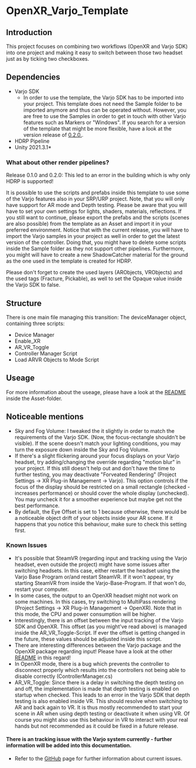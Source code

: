 # OpenXR_Varjo_Template

## Introduction
This project focuses on combining two workflows (OpenXR and Varjo SDK) into one project and making it easy to switch between those two headset just as by ticking two checkboxes.


## Dependencies
- Varjo SDK
    - In order to use the template, the Varjo SDK has to be imported into your project. This template does not need the Sample folder to be imported anymore and thus can be operated without. However, you are free to use the Samples in order to get in touch with other Varjo features such as Markers or "Windows". If you search for a version of the template that might be more flexible, have a look at the version release of [0.2.0.](https://github.com/HIVE-ResearchGroup/OpenXR_Varjo_Template/releases/tag/v0.2.0).
- HDRP Pipeline
- Unity 2021.3.1*

### What about other render pipelines?
<bold>Release 0.1.0 and 0.2.0: This led to an error in the building which is why only HDRP is supported!</bold>

It is possible to use the scripts and prefabs inside this template to use some of the Varjo features also in your SRP/URP project. Note, that you will only have support for AR mode and Depth testing. Please be aware that you will have to set your own settings for lights, shaders, materials, reflections. If you still want to continue, please export the prefabs and the scripts (scenes are also possible) from the template as an Asset and import it in your preferred environment. Notice that with the current release, you will have to import the Varjo samples in your project as well in order to get the latest version of the controller. Doing that, you might have to delete some scripts inside the Sample folder as they not support other pipelines. Furthermore, you might will have to create a new ShadowCatcher material for the ground as the one used in the template is created for HDRP.

Please don't forget to create the used layers (ARObjects, VRObjects) and the used tags (Fracture, Pickable), as well to set the Opaque value inside the Varjo SDK to false.

## Structure
There is one main file managing this transition: The deviceManager object, containing three scripts:
- Device Manager
- Enable_XR
- AR_VR_Toggle
- Controller Manager Script
- Load ARVR Objects to Mode Script


## Useage
For more information about the useage, please have a look at the [README](./Assets/README.md) inside the Asset-folder.


## Noticeable mentions
- Sky and Fog Volume: I tweaked the it slightly in order to match the requirements of the Varjo SDK. (Now, the focus-rectangle shouldn't be visible). If the scene doesn't match your lighting conditions, you may turn the exposure down inside the Sky and Fog Volume.
- If there's a slight flickering around your focus displays on your Varjo headset, try adding/changing the override regarding "motion blur" in your project. If this still doesn't help out and don't have the time to further testing, you may deactivate "Forveated Rendering" (Project Settings -> XR Plug-in Management -> Varjo). This option controls if the focus of the display should be restricted on a small rectangle (checked - increases performance) or should cover the whole display (unchecked). You may uncheck it for a smoother experience but maybe get not the best performance.
- By default, the Eye Offset is set to 1 because otherwise, there would be a noticeable object drift of your objects inside your AR scene. If it happens that you notice this behaviour, make sure to check this setting first.


### Known Issues
- It's possible that SteamVR (regarding input and tracking using the Varjo headset, even outside the project) might have some issues after switching headsets. In this case, either restart the headset using the Varjo Base Program or/and restart SteamVR. If it won't appear, try starting SteamVR from inside the Varjo-Base-Program. If that won't do, restart your computer.
- In some cases, the output to an OpenXR headset might not work on some machines. In this cases, try switching to MultiPass rendering (Project Settings -> XR Plug-in Management -> OpenXR). Note that in this mode, the CPU and power consumption will be higher.
- Interestingly, there is an offset between the input tracking of the Varjo SDK and OpenXR. This offset (as you might've read above) is managed inside the AR_VR_Toggle-Script. If ever the offset is getting changed in the future, these values should be adjusted inside this script.
- <bold>There are interesting differences between the Varjo package and the OpenXR package regarding input! Please have a look at the other [README](./Assets/README.md#differences-between-varjo-and-openxr-package) in this regard!</bold>
- In OpenXR mode, there is a bug which prevents the controller to disconnect properly which results into the controllers not being able to disable correctly (ControllerManager.cs)
- AR_VR_Toggle: Since there is a delay in switching the depth testing on and off, the implementation is made that depth testing is enabled on startup when checked. This leads to an error in the Varjo SDK that depth testing is also enabled inside VR. This should resolve when switching to AR and back again to VR. It is thus mostly recommended to start your scene in AR when using depth testing or deactivate it when using VR. Of course you might also use this behaviour in VR to interact with your real hands but not recommended as it could be fixed in a future release.

#### There is an tracking issue with the Varjo system currently - further information will be added into this documentation.

- Refer to the [GitHub](https://github.com/HIVE-ResearchGroup/OpenXR_Varjo_Template/issues) page for further information about current issues.